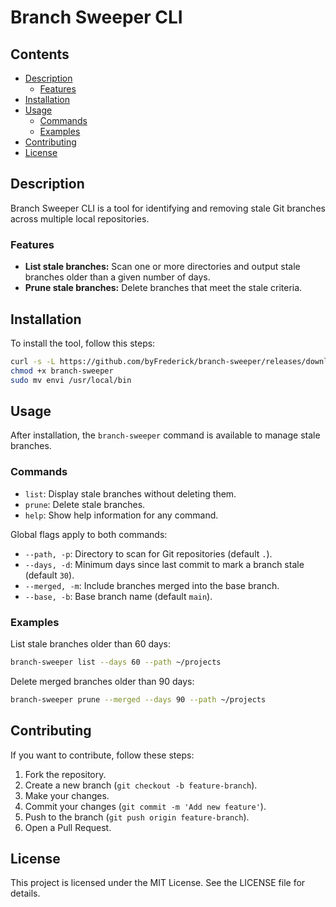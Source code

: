 # Branch Sweeper CLI

## Contents

- [Description](#description)
  - [Features](#features)
- [Installation](#installation)
- [Usage](#usage)
  - [Commands](#commands)
  - [Examples](#examples)
- [Contributing](#contributing)
- [License](#license)

## Description

Branch Sweeper CLI is a tool for identifying and removing stale Git branches across multiple local repositories.

### Features

- **List stale branches:** Scan one or more directories and output stale branches older than a given number of days.
- **Prune stale branches:** Delete branches that meet the stale criteria.

## Installation

To install the tool, follow this steps:

```bash
curl -s -L https://github.com/byFrederick/branch-sweeper/releases/download/{version}/branch-sweeper_{os}_{arch}.tar.gz | tar xz
chmod +x branch-sweeper
sudo mv envi /usr/local/bin
```

## Usage

After installation, the `branch-sweeper` command is available to manage stale branches.

### Commands

- `list`: Display stale branches without deleting them.
- `prune`: Delete stale branches.
- `help`: Show help information for any command.

Global flags apply to both commands:

- `--path, -p`: Directory to scan for Git repositories (default `.`).
- `--days, -d`: Minimum days since last commit to mark a branch stale (default `30`).
- `--merged, -m`: Include branches merged into the base branch.
- `--base, -b`: Base branch name (default `main`).

### Examples

List stale branches older than 60 days:

```bash
branch-sweeper list --days 60 --path ~/projects
```

Delete merged branches older than 90 days:

```bash
branch-sweeper prune --merged --days 90 --path ~/projects
```

## Contributing

If you want to contribute, follow these steps:

1. Fork the repository.
2. Create a new branch (`git checkout -b feature-branch`).
3. Make your changes.
4. Commit your changes (`git commit -m 'Add new feature'`).
5. Push to the branch (`git push origin feature-branch`).
6. Open a Pull Request.

## License

This project is licensed under the MIT License. See the LICENSE file for details.